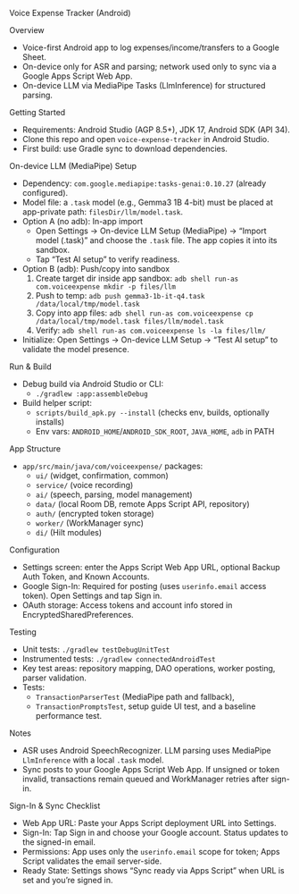 Voice Expense Tracker (Android)

Overview
- Voice-first Android app to log expenses/income/transfers to a Google Sheet.
- On-device only for ASR and parsing; network used only to sync via a Google Apps Script Web App.
 - On-device LLM via MediaPipe Tasks (LlmInference) for structured parsing.

Getting Started
- Requirements: Android Studio (AGP 8.5+), JDK 17, Android SDK (API 34).
- Clone this repo and open `voice-expense-tracker` in Android Studio.
- First build: use Gradle sync to download dependencies.

On-device LLM (MediaPipe) Setup
- Dependency: `com.google.mediapipe:tasks-genai:0.10.27` (already configured).
- Model file: a `.task` model (e.g., Gemma3 1B 4-bit) must be placed at app-private path: `filesDir/llm/model.task`.
- Option A (no adb): In-app import
  - Open Settings → On-device LLM Setup (MediaPipe) → “Import model (.task)” and choose the `.task` file. The app copies it into its sandbox.
  - Tap “Test AI setup” to verify readiness.
- Option B (adb): Push/copy into sandbox
  1. Create target dir inside app sandbox: `adb shell run-as com.voiceexpense mkdir -p files/llm`
  2. Push to temp: `adb push gemma3-1b-it-q4.task /data/local/tmp/model.task`
  3. Copy into app files: `adb shell run-as com.voiceexpense cp /data/local/tmp/model.task files/llm/model.task`
  4. Verify: `adb shell run-as com.voiceexpense ls -la files/llm/`
- Initialize: Open Settings → On-device LLM Setup → “Test AI setup” to validate the model presence.

Run & Build
- Debug build via Android Studio or CLI:
  - `./gradlew :app:assembleDebug`
- Build helper script:
  - `scripts/build_apk.py --install` (checks env, builds, optionally installs)
  - Env vars: `ANDROID_HOME`/`ANDROID_SDK_ROOT`, `JAVA_HOME`, `adb` in PATH

App Structure
- `app/src/main/java/com/voiceexpense/` packages:
  - `ui/` (widget, confirmation, common)
  - `service/` (voice recording)
  - `ai/` (speech, parsing, model management)
  - `data/` (local Room DB, remote Apps Script API, repository)
  - `auth/` (encrypted token storage)
  - `worker/` (WorkManager sync)
  - `di/` (Hilt modules)

Configuration
- Settings screen: enter the Apps Script Web App URL, optional Backup Auth Token, and Known Accounts.
- Google Sign-In: Required for posting (uses `userinfo.email` access token). Open Settings and tap Sign in.
- OAuth storage: Access tokens and account info stored in EncryptedSharedPreferences.

Testing
- Unit tests: `./gradlew testDebugUnitTest`
- Instrumented tests: `./gradlew connectedAndroidTest`
- Key test areas: repository mapping, DAO operations, worker posting, parser validation.
- Tests:
  - `TransactionParserTest` (MediaPipe path and fallback),
  - `TransactionPromptsTest`, setup guide UI test, and a baseline performance test.

Notes
- ASR uses Android SpeechRecognizer. LLM parsing uses MediaPipe `LlmInference` with a local `.task` model.
- Sync posts to your Google Apps Script Web App. If unsigned or token invalid, transactions remain queued and WorkManager retries after sign-in.

Sign-In & Sync Checklist
- Web App URL: Paste your Apps Script deployment URL into Settings.
- Sign-In: Tap Sign in and choose your Google account. Status updates to the signed-in email.
- Permissions: App uses only the `userinfo.email` scope for token; Apps Script validates the email server-side.
- Ready State: Settings shows “Sync ready via Apps Script” when URL is set and you’re signed in.
